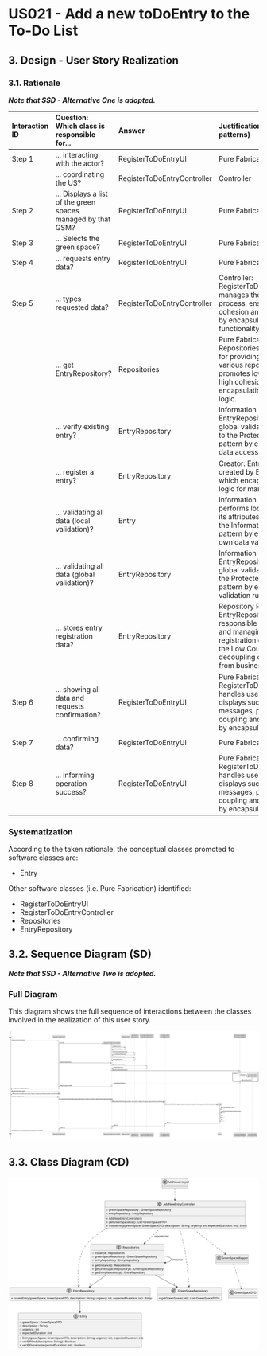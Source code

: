 # US021 - Add a new toDoEntry to the To-Do List

## 3. Design - User Story Realization

### 3.1. Rationale

_**Note that SSD - Alternative One is adopted.**_

| Interaction ID | Question: Which class is responsible for...                  | Answer                      | Justification (with patterns)                                                                                                                                                             |
|:---------------|:-------------------------------------------------------------|:----------------------------|:------------------------------------------------------------------------------------------------------------------------------------------------------------------------------------------|
| Step 1         | ... interacting with the actor?                              | RegisterToDoEntryUI         | Pure Fabrication                                                                                                                                                                          |
|                | ... coordinating the US?                                     | RegisterToDoEntryController | Controller                                                                                                                                                                                |
| Step 2         | ... Displays a list of the green spaces managed by that GSM? | RegisterToDoEntryUI         | Pure Fabrication                                                                                                                                                                          |
| Step 3         | ... Selects the green space?                                 | RegisterToDoEntryUI         | Pure Fabrication                                                                                                                                                                          |
| Step 4         | ... requests entry data?                                     | RegisterToDoEntryUI         | Pure Fabrication                                                                                                                                                                          |
| Step 5         | ... types requested data?                                    | RegisterToDoEntryController | Controller: RegisterToDoEntryController manages the registration process, ensuring high cohesion and low coupling by encapsulating related functionality.                                 |
|                | ... get EntryRepository?                                     | Repositories                | Pure Fabrication:  Repositories is responsible for providing access to various repositories. It promotes low coupling and high cohesion by encapsulating data access logic.               |
|                | ... verify existing entry?                                   | EntryRepository             | Information Expert: EntryRepository performs global validation, adhering to the Protected Variation pattern by encapsulating data access.                                                 |
|                | ... register a entry?                                        | EntryRepository             | Creator: Entry is directly created by EntryRepository, which encapsulates the logic for managing entries.                                                                                 |
|                | ... validating all data (local validation)?                  | Entry                       | Information Expert: Entry performs local validation on its attributes, adhering to the Information Expert pattern by encapsulating its own data validation logic.                         | 
|                | ... validating all data (global validation)?                 | EntryRepository             | Information Expert: EntryRepository performs global validation, following the Protected Variation pattern by encapsulating validation rules.                                              | 
|                | ... stores entry registration data?                          | EntryRepository             | Repository Pattern: EntryRepository is responsible for persisting and managing entry registration data, applying the Low Coupling pattern by decoupling data storage from business logic. |
| Step 6         | ... showing all data and requests confirmation?              | RegisterToDoEntryUI         | Pure Fabrication: RegisterToDoEntryUI handles user interaction and displays success/error messages, promoting low coupling and high cohesion by encapsulating UI logic.                   | 
| Step 7         | ... confirming data?                                         | RegisterToDoEntryUI         | Pure Fabrication                                                                                                                                                                          |
| Step 8         | ... informing operation success?                             | RegisterToDoEntryUI         | Pure Fabrication: RegisterToDoEntryUI handles user interaction and displays success/error messages, promoting low coupling and high cohesion by encapsulating UI logic.                   |

### Systematization ##

According to the taken rationale, the conceptual classes promoted to software classes are:

* Entry

Other software classes (i.e. Pure Fabrication) identified:

* RegisterToDoEntryUI
* RegisterToDoEntryController
* Repositories
* EntryRepository

## 3.2. Sequence Diagram (SD)

_**Note that SSD - Alternative Two is adopted.**_

### Full Diagram

This diagram shows the full sequence of interactions between the classes involved in the realization of this user story.

![Sequence Diagram - Full](svg/us021-sequence-diagram-full.svg)


## 3.3. Class Diagram (CD)

![Class Diagram](svg/us021-class-diagram.svg)